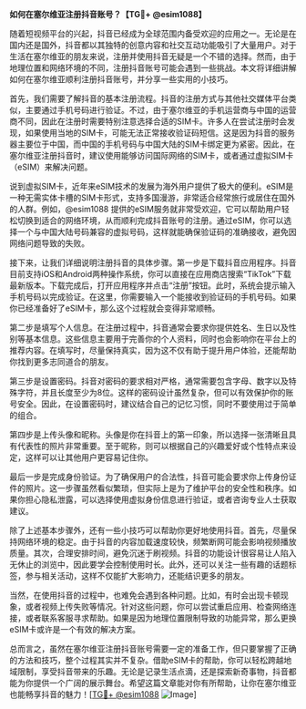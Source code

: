 **如何在塞尔维亚注册抖音账号？【TG💪+ @esim1088】**

随着短视频平台的兴起，抖音已经成为全球范围内备受欢迎的应用之一。无论是在国内还是国外，抖音都以其独特的创意内容和社交互动功能吸引了大量用户。对于生活在塞尔维亚的朋友来说，注册并使用抖音无疑是一个不错的选择。然而，由于地理位置和网络环境的不同，注册抖音账号可能会遇到一些挑战。本文将详细讲解如何在塞尔维亚顺利注册抖音账号，并分享一些实用的小技巧。

首先，我们需要了解抖音的基本注册流程。抖音的注册方式与其他社交媒体平台类似，主要通过手机号码进行验证。不过，由于塞尔维亚的手机运营商与中国的运营商不同，因此在注册时需要特别注意选择合适的SIM卡。许多人在尝试注册时会发现，如果使用当地的SIM卡，可能无法正常接收验证码短信。这是因为抖音的服务器主要位于中国，而中国的手机号码与中国大陆的SIM卡绑定更为紧密。因此，在塞尔维亚注册抖音时，建议使用能够访问国际网络的SIM卡，或者通过虚拟SIM卡（eSIM）来解决问题。

说到虚拟SIM卡，近年来eSIM技术的发展为海外用户提供了极大的便利。eSIM是一种无需实体卡槽的SIM卡形式，支持多国漫游，非常适合经常旅行或居住在国外的人群。例如，@esim1088 提供的eSIM服务就非常受欢迎，它可以帮助用户轻松切换到适合的网络环境，从而顺利完成抖音账号的注册。通过eSIM，你可以选择一个与中国大陆号码兼容的虚拟号码，这样就能确保验证码的准确接收，避免因网络问题导致的失败。

接下来，让我们详细说明注册抖音的具体步骤。第一步是下载抖音应用程序。抖音目前支持iOS和Android两种操作系统，你可以直接在应用商店搜索“TikTok”下载最新版本。下载完成后，打开应用程序并点击“注册”按钮。此时，系统会提示输入手机号码以完成验证。在这里，你需要输入一个能接收到验证码的手机号码。如果你已经准备好了eSIM卡，那么这个过程就会变得非常顺畅。

第二步是填写个人信息。在注册过程中，抖音通常会要求你提供姓名、生日以及性别等基本信息。这些信息主要用于完善你的个人资料，同时也会影响你在平台上的推荐内容。在填写时，尽量保持真实，因为这不仅有助于提升用户体验，还能帮助你找到更多志同道合的朋友。

第三步是设置密码。抖音对密码的要求相对严格，通常需要包含字母、数字以及特殊字符，并且长度至少为8位。这样的密码设计虽然复杂，但可以有效保护你的账号安全。因此，在设置密码时，建议结合自己的记忆习惯，同时不要使用过于简单的组合。

第四步是上传头像和昵称。头像是你在抖音上的第一印象，所以选择一张清晰且具有代表性的照片非常重要。至于昵称，则可以根据自己的兴趣爱好或个性特点来设定，这样可以让其他用户更容易记住你。

最后一步是完成身份验证。为了确保用户的合法性，抖音可能会要求你上传身份证件的照片。这一步骤虽然看似繁琐，但实际上是为了维护平台的安全性和秩序。如果你担心隐私泄露，可以选择使用虚拟身份信息进行验证，或者咨询专业人士获取建议。

除了上述基本步骤外，还有一些小技巧可以帮助你更好地使用抖音。首先，尽量保持网络环境的稳定。由于抖音的内容加载速度较快，频繁断网可能会影响视频播放质量。其次，合理安排时间，避免沉迷于刷视频。抖音的功能设计很容易让人陷入无休止的浏览中，因此要学会控制使用时长。此外，还可以关注一些有趣的话题标签，参与相关活动，这样不仅能扩大影响力，还能结识更多的朋友。

当然，在使用抖音的过程中，也难免会遇到各种问题。比如，有时会出现卡顿现象，或者视频上传失败等情况。针对这些问题，你可以尝试重启应用、检查网络连接，或者联系客服寻求帮助。如果是因为地理位置限制导致的功能异常，那么更换eSIM卡或许是一个有效的解决方案。

总而言之，虽然在塞尔维亚注册抖音账号需要一定的准备工作，但只要掌握了正确的方法和技巧，整个过程其实并不复杂。借助eSIM卡的帮助，你可以轻松跨越地域限制，享受抖音带来的乐趣。无论是记录生活点滴，还是探索新奇事物，抖音都能为你提供一个广阔的展示舞台。希望这篇文章能对你有所帮助，让你在塞尔维亚也能畅享抖音的魅力！[[TG💪+ @esim1088](https://t.me/s/esim1088) ![Image](https://i.postimg.cc/4NQfJmqS/Snipaste-2025-05-13-00-14-12.png)]
